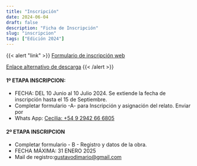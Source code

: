 ```yaml
---
title: "Inscripción"
date: 2024-06-04
draft: false
description: "Ficha de Inscripción"
slug: "inscripcion"
tags: ["Edición 2024"]
---
```


{{< alert "link" >}}
[Formulario de inscripción web](https://forms.gle/TuDLv45qXbnRMokn6)

[Enlace alternativo de descarga](proyecto/inscripcion/ficha_de_inscripcion_1.docx)
{{< /alert >}}

#### 1º  ETAPA INSCRIPCION:
	
- FECHA: DEL 10 Junio al 10 Julio 2024. Se extiende la fecha de inscripción hasta el 15 de Septiembre.
- Completar formulario  -A- para  Inscripción y asignación del relato.  Enviar por 
- Whats App: [Cecilia: +54 9 2942 66 6805](https://wa.me/+5492942666805) 

#### 2º ETAPA INSCRIPCION 

- Completar formulario - B - Registro y datos de la obra. 
- FECHA MÁXIMA: 31 ENERO 2025
- Mail de registro:[gustavodimario@gmail.com](mailto:gustavodimario@gmail.com)



